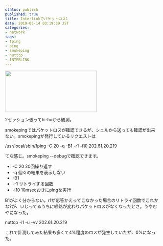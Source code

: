 ```yaml
---
status: publish
published: true
title: Interlinkでパケットロス1
date: 2010-05-14 03:19:39 JST
categories:
- network
tags:
- fping
- ping
- smokeping
- nuttcp
- INTERLINK
---
```

<a href="http://www.junkai.org/blog/wp-content/uploads/2010/05/202_61_20_217_last_10800.png"><img class="alignnone size-medium wp-image-438" title="202_61_20_217_last_10800" src="http://www.junkai.org/blog/wp-content/uploads/2010/05/202_61_20_217_last_10800-300x135.png" alt="" width="300" height="135" /></a>

2セッション張ってhi-hoから観測。

smokepingではパケットロスが確認できるが、シェルから送っても確認が出来ない。smokepingが発行しているリクエストは

/usr/local/sbin/fping -C 20 -q -B1 -r1 -i10 202.61.20.219

てな感じ。smokeping --debugで確認できます。
<ul>
	<li>-C 20 20回繰り返す</li>
	<li>-q 個々の結果を表示しない</li>
	<li>-B1</li>
	<li>-r1 リトライする回数</li>
	<li>-i10 10msecおきにpingを実行</li>
</ul>
B1がよく分からない。r1が応答かえってこなかった場合のリトライ回数でこれかな?が、いじってるうちに経路が変わりパケットロスがなくなったとさ。うやむやになった。

nuttcp -i1 -u -vv 202.61.20.219

これで計測してみた結果も多くて4%程度のロスが発生していたが、0%になった。
